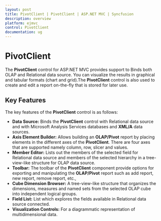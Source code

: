 ```yaml
---
layout: post
title: PivotClient | PivotClient | ASP.NET MVC | Syncfusion
description: overview
platform: ejmvc
control: PivotClient
documentation: ug
---
```


# PivotClient

The **PivotClient** control for ASP.NET MVC provides support to Binds both OLAP and Relational data source.  You can visualize the results in graphical and tabular formats (chart and grid).The **PivotClient** control is also used to create and edit a report on-the-fly that is stored for later use.


## Key Features

The key features of the **PivotClient** control is as follows:

* **Data Source:** Binds the **PivotClient** control with Relational data source and with Microsoft Analysis Services databases and **XML/A** data sources.
* **Axis Element Builder:** Allows building an **OLAP/Pivot** report by placing elements in the different axes of the **PivotClient**. There are four axes that are supported namely column, row, slicer and values.
* **Member Editor:** Lists out the members of the selected field for Relational data source and members of the selected hierarchy in a tree-view-like structure for OLAP data source.
* **Toolbar:** The toolbar of the **PivotClient** component provide options for exporting and manipulating the **OLAP/Pivot** report such as add report, new report, remove report, etc.,
* **Cube Dimension Browser:** A tree-view-like structure that organizes the dimensions, measures and named sets from the selected OLAP cube into independent logical groups.
* **Field List:** List which explores the fields available in Relational data source connected.
* **Visualization Controls:** For a diagrammatic representation of multidimensional data.



